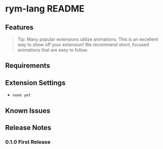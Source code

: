 # rym-lang README

## Features

<!--  TODO: Image/Video-->

> Tip: Many popular extensions utilize animations. This is an excellent way to show off your extension! We recommend short, focused animations that are easy to follow.

## Requirements

## Extension Settings

- `none yet`

## Known Issues

## Release Notes

### 0.1.0 First Release
